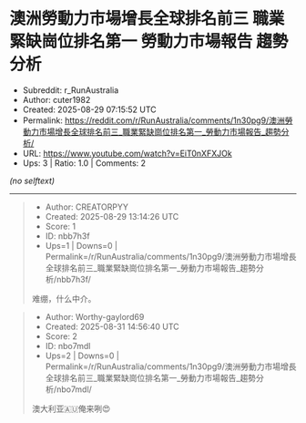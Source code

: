 # 澳洲勞動力市場增長全球排名前三 職業緊缺崗位排名第一 勞動力市場報告 趨勢分析

- Subreddit: r_RunAustralia
- Author: cuter1982
- Created: 2025-08-29 07:15:52 UTC
- Permalink: https://reddit.com/r/RunAustralia/comments/1n30pg9/澳洲勞動力市場增長全球排名前三_職業緊缺崗位排名第一_勞動力市場報告_趨勢分析/
- URL: https://www.youtube.com/watch?v=EiT0nXFXJOk
- Ups: 3 | Ratio: 1.0 | Comments: 2

_(no selftext)_

---

> - Author: CREATORPYY
> - Created: 2025-08-29 13:14:26 UTC
> - Score: 1
> - ID: nbb7h3f
> - Ups=1 | Downs=0 | Permalink=/r/RunAustralia/comments/1n30pg9/澳洲勞動力市場增長全球排名前三_職業緊缺崗位排名第一_勞動力市場報告_趨勢分析/nbb7h3f/
>
> 难绷，什么中介。

> - Author: Worthy-gaylord69
> - Created: 2025-08-31 14:56:40 UTC
> - Score: 2
> - ID: nbo7mdl
> - Ups=2 | Downs=0 | Permalink=/r/RunAustralia/comments/1n30pg9/澳洲勞動力市場增長全球排名前三_職業緊缺崗位排名第一_勞動力市場報告_趨勢分析/nbo7mdl/
>
> 澳大利亚🇦🇺俺来咧😍
